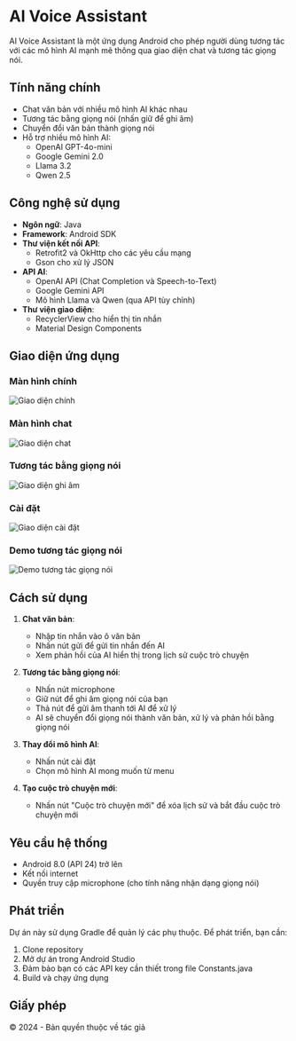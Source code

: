 # AI Voice Assistant

AI Voice Assistant là một ứng dụng Android cho phép người dùng tương tác với các mô hình AI mạnh mẽ thông qua giao diện chat và tương tác giọng nói.

## Tính năng chính

- Chat văn bản với nhiều mô hình AI khác nhau
- Tương tác bằng giọng nói (nhấn giữ để ghi âm)
- Chuyển đổi văn bản thành giọng nói
- Hỗ trợ nhiều mô hình AI:
  - OpenAI GPT-4o-mini
  - Google Gemini 2.0
  - Llama 3.2
  - Qwen 2.5

## Công nghệ sử dụng

- **Ngôn ngữ**: Java
- **Framework**: Android SDK
- **Thư viện kết nối API**:
  - Retrofit2 và OkHttp cho các yêu cầu mạng
  - Gson cho xử lý JSON
- **API AI**:
  - OpenAI API (Chat Completion và Speech-to-Text)
  - Google Gemini API
  - Mô hình Llama và Qwen (qua API tùy chỉnh)
- **Thư viện giao diện**:
  - RecyclerView cho hiển thị tin nhắn
  - Material Design Components

## Giao diện ứng dụng

### Màn hình chính
![Giao diện chính](public/images/main_ui.png)

### Màn hình chat
![Giao diện chat](public/images/chat.png)

### Tương tác bằng giọng nói
![Giao diện ghi âm](public/images/main_voice_chat.png)

### Cài đặt
![Giao diện cài đặt](public/images/setting.png)

### Demo tương tác giọng nói
![Demo tương tác giọng nói](public/videos/voice_chat.gif)

## Cách sử dụng

1. **Chat văn bản**:
   - Nhập tin nhắn vào ô văn bản
   - Nhấn nút gửi để gửi tin nhắn đến AI
   - Xem phản hồi của AI hiển thị trong lịch sử cuộc trò chuyện

2. **Tương tác bằng giọng nói**:
   - Nhấn nút microphone
   - Giữ nút để ghi âm giọng nói của bạn
   - Thả nút để gửi âm thanh tới AI để xử lý
   - AI sẽ chuyển đổi giọng nói thành văn bản, xử lý và phản hồi bằng giọng nói

3. **Thay đổi mô hình AI**:
   - Nhấn nút cài đặt
   - Chọn mô hình AI mong muốn từ menu

4. **Tạo cuộc trò chuyện mới**:
   - Nhấn nút "Cuộc trò chuyện mới" để xóa lịch sử và bắt đầu cuộc trò chuyện mới

## Yêu cầu hệ thống

- Android 8.0 (API 24) trở lên
- Kết nối internet
- Quyền truy cập microphone (cho tính năng nhận dạng giọng nói)

## Phát triển

Dự án này sử dụng Gradle để quản lý các phụ thuộc. Để phát triển, bạn cần:

1. Clone repository
2. Mở dự án trong Android Studio
3. Đảm bảo bạn có các API key cần thiết trong file Constants.java
4. Build và chạy ứng dụng

## Giấy phép

© 2024 - Bản quyền thuộc về tác giả 